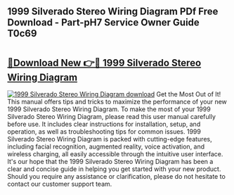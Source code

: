 ## 1999 Silverado Stereo Wiring Diagram PDf Free Download - Part-pH7 Service Owner Guide T0c69

# <h2><a href="http://dfrpe8.blite.top/?on=1999+Silverado+Stereo+Wiring+Diagram">🔗Download New 👉🔴 1999 Silverado Stereo Wiring Diagram</a></h2>

[![1999 Silverado Stereo Wiring Diagram download](https://i.imgur.com/lujVjoI.png)](http://dfrpe8.blite.top/?on=1999+Silverado+Stereo+Wiring+Diagram)
Get the Most Out of It! This manual offers tips and tricks to maximize the performance of your new 1999 Silverado Stereo Wiring Diagram. To make the most of your 1999 Silverado Stereo Wiring Diagram, please read this user manual carefully before use. It includes clear instructions for installation, setup, and operation, as well as troubleshooting tips for common issues. 1999 Silverado Stereo Wiring Diagram is packed with cutting-edge features, including facial recognition, augmented reality, voice activation, and wireless charging, all easily accessible through the intuitive user interface. It's our hope that the 1999 Silverado Stereo Wiring Diagram has been a clear and concise guide in helping you get started with your new product. Should you require any assistance or clarification, please do not hesitate to contact our customer support team.
